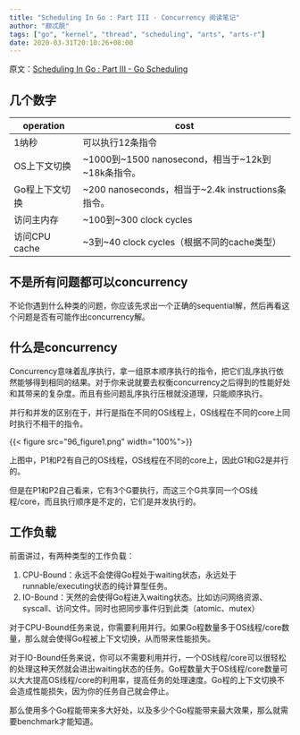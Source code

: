```yaml
---
title: "Scheduling In Go : Part III - Concurrency 阅读笔记"
author: "颇忒脱"
tags: ["go", "kernel", "thread", "scheduling", "arts", "arts-r"]
date: 2020-03-31T20:10:26+08:00
---
```


<!--more-->

原文：[Scheduling In Go : Part III - Go Scheduling][1]

## 几个数字

| operation      | cost                                               |
| -------------- | -------------------------------------------------- |
| 1纳秒          | 可以执行12条指令                                   |
| OS上下文切换   | ~1000到~1500 nanosecond，相当于~12k到~18k条指令。  |
| Go程上下文切换 | ~200 nanoseconds，相当于~2.4k instructions条指令。 |
| 访问主内存     | ~100到~300 clock cycles                            |
| 访问CPU cache  | ~3到~40 clock cycles（根据不同的cache类型）        |

## 不是所有问题都可以concurrency

不论你遇到什么种类的问题，你应该先求出一个正确的sequential解，然后再看这个问题是否有可能作出concurrency解。

## 什么是concurrency

Concurrency意味着乱序执行，拿一组原本顺序执行的指令，把它们乱序执行依然能够得到相同的结果。对于你来说就要去权衡concurrency之后得到的性能好处和其带来的复杂度。而且有些问题乱序执行压根就没道理，只能顺序执行。

并行和并发的区别在于，并行是指在不同的OS线程上，OS线程在不同的core上同时执行不相干的指令。

{{< figure src="96_figure1.png" width="100%">}}

上图中，P1和P2有自己的OS线程，OS线程在不同的core上，因此G1和G2是并行的。

但是在P1和P2自己看来，它有3个G要执行，而这三个G共享同一个OS线程/core，而且执行顺序是不定的，它们是并发执行的。

## 工作负载

前面讲过，有两种类型的工作负载：

1. CPU-Bound：永远不会使得Go程处于waiting状态，永远处于runnable/executing状态的纯计算型任务。
2. IO-Bound：天然的会使得Go程进入waiting状态。比如访问网络资源、syscall、访问文件。同时也把同步事件归到此类（atomic、mutex）

对于CPU-Bound任务来说，你需要利用并行。如果Go程数量多于OS线程/core数量，那么就会使得Go程被上下文切换，从而带来性能损失。

对于IO-Bound任务来说，你可以不需要利用并行，一个OS线程/core可以很轻松的处理这种天然就会进出waiting状态的任务。Go程数量大于OS线程/core数量可以大大提高OS线程/core的利用率，提高任务的处理速度。Go程的上下文切换不会造成性能损失，因为你的任务自己就会停止。

那么使用多个Go程能带来多大好处，以及多少个Go程能带来最大效果，那么就需要benchmark才能知道。

[1]: https://www.ardanlabs.com/blog/2018/12/scheduling-in-go-part3.html
